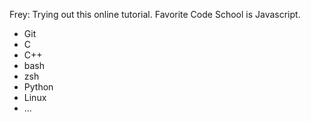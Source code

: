 Frey: Trying out this online tutorial.
Favorite Code School is Javascript.
* Git
* C
* C++
* bash
* zsh
* Python
* Linux
* ...
